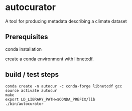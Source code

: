 # autocurator
A tool for producing metadata describing a climate dataset
## Prerequisites

conda installation

create a conda environment with libnetcdf.

## build / test steps


```
conda create -n autocur -c conda-forge libnetcdf gcc
source activate autocur
make
export LD_LIBRARY_PATH=$CONDA_PREFIX/lib
./bin/autocurator
```

